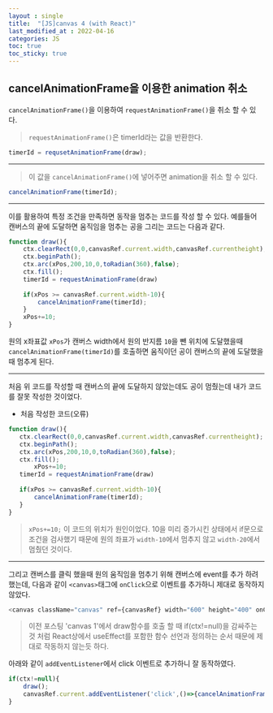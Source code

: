 ```yaml
---
layout : single
title:  "[JS]canvas 4 (with React)"
last_modified_at : 2022-04-16
categories: JS
toc: true
toc_sticky: true
---
```


## cancelAnimationFrame을 이용한 animation 취소

`cancelAnimationFrame()`을 이용하여 `requestAnimationFrame()`을 취소 할 수 있다. 

> `requestAnimationFrame()`은 timerId라는 값을 반환한다.

```javascript
timerId = requsetAnimationFrame(draw);
```

----

> 이 값을 `cancelAnimationFrame()`에 넣어주면 animation을 취소 할 수 있다.

```javascript
cancelAnimationFrame(timerId);
```

----

이를 활용하여 특정 조건을 만족하면 동작을 멈추는 코드를 작성 할 수 있다.
예를들어 캔버스의 끝에 도달하면 움직임을 멈추는 공을 그리는 코드는 다음과 같다.

```javascript
function draw(){
	ctx.clearRect(0,0,canvasRef.current.width,canvasRef.currentheight);
	ctx.beginPath();
	ctx.arc(xPos,200,10,0,toRadian(360),false);
	ctx.fill();
	timerId = requestAnimationFrame(draw)
	
	if(xPos >= canvasRef.current.width-10){
		cancelAnimationFrame(timerId);
	}
	xPos+=10;
}
```
원의 x좌표값 `xPos`가 캔버스 width에서 원의 반지름 `10`을 뺀 위치에 도달했을때 `cancelAnimationFrame(timerId)`를 호출하면 움직이던 공이 캔버스의 끝에 도달했을때 멈추게 된다.

----

처음 위 코드를 작성할 때 캔버스의 끝에 도달하지 않았는데도 공이 멈췄는데 내가 코드를 잘못 작성한 것이었다. 
 * 처음 작성한 코드(오류)

 ```javascript
function draw(){
	ctx.clearRect(0,0,canvasRef.current.width,canvasRef.currentheight);
	ctx.beginPath();
	ctx.arc(xPos,200,10,0,toRadian(360),false);
	ctx.fill();
        xPos+=10;
	timerId = requestAnimationFrame(draw)
   
	if(xPos >= canvasRef.current.width-10){
		cancelAnimationFrame(timerId);
	}
}
 ```
 > `xPos+=10;` 이 코드의 위치가 원인이었다. 10을 미리 증가시킨 상태에서 if문으로 조건을 검사했기 때문에 원의 좌표가 `width-10`에서 멈추지 않고 `width-20`에서 멈췄던 것이다.

----

그리고 캔버스를 클릭 했을때 원의 움직임을 멈추기 위해 캔버스에 event를 추가 하려했는데, 다음과 같이 `<canvas>`태그에 `onClick`으로 이벤트를 추가하니 제대로 동작하지 않았다.
```javascript
<canvas className="canvas" ref={canvasRef} width="600" height="400" onClick={()=>{cancelAnimationFrame(timerId)};}></canvas><br/>
```
>이전 포스팅 'canvas 1'에서 draw함수를 호출 할 때 if(ctx!=null)을 감싸주는 것 처럼 React상에서 useEffect를 포함한 함수 선언과 정의하는 순서 때문에 제대로 작동하지 않는듯 하다.

아래와 같이 `addEventListener`에서 click 이벤트로 추가하니 잘 동작하였다. 
```javascript
if(ctx!=null){
	draw();
	canvasRef.current.addEventListener('click',()=>{cancelAnimationFrame(timerId)});	
}
```